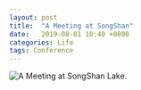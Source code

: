 ```yaml
---
layout: post
title:  "A Meeting at SongShan"
date:   2019-08-01 10:40 +0800
categories: Life
tags: Conference
---
```






![A Meeting at SongShan Lake.](../assets/poster_2019_songshan/meeting_at_songshan.jepg)